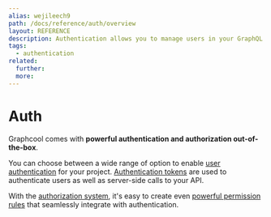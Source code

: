 ```yaml
---
alias: wejileech9
path: /docs/reference/auth/overview
layout: REFERENCE
description: Authentication allows you to manage users in your GraphQL backend. Use authentication providers like Auth0 and Digits out-of-the-box.
tags:
  - authentication
related:
  further:
  more:
---
```


# Auth

Graphcool comes with **powerful authentication and authorization out-of-the-box**.

You can choose between a wide range of option to enable  [user authentication](!alias-geekae9gah) for your project. [Authentication tokens](!alias-eip7ahqu5o) are used to authenticate users as well as server-side calls to your API.

With the [authorization system](!alias-iegoo0heez), it's easy to create even [powerful permission rules](!alias-iox3aqu0ee) that seamlessly integrate with authentication.

